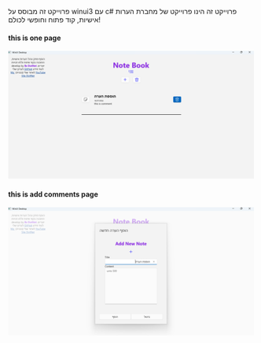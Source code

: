 פרוייקט זה מבוסס על winui3 עם c# פרוייקט זה הינו פרוייקט של מחברת הערות אישיות, קוד פתוח וחופשי לכולם!
<h4>this is one page</h4>

<img src="https://raw.githubusercontent.com/BSdeployment/WinUiProject/main/NoteBook%20App/page1.png" width="500px"/>

<h4>this is add comments page</h4>
<img src="https://github.com/BSdeployment/WinUiProject/blob/main/NoteBook%20App/page2.png?raw=true" width="500px"/>

